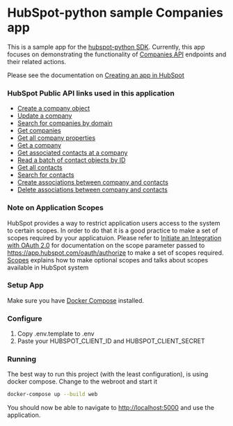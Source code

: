 # HubSpot-python sample Companies app

This is a sample app for the [hubspot-python SDK](../../../../).
Currently, this app focuses on demonstrating the functionality of [Companies API](https://developers.hubspot.com/docs/api/crm/companies) endpoints and their related actions.

Please see the documentation on [Creating an app in HubSpot](https://developers.hubspot.com/docs/api/creating-an-app)

### HubSpot Public API links used in this application

  - [Create a company object](https://developers.hubspot.com/docs/api/crm/companies)
  - [Update a company](https://developers.hubspot.com/docs/api/crm/companies)
  - [Search for companies by domain](https://developers.hubspot.com/docs/api/crm/companies)
  - [Get companies](https://developers.hubspot.com/docs/api/crm/companies)
  - [Get all company properties](https://developers.hubspot.com/docs/api/crm/properties)
  - [Get a company](https://developers.hubspot.com/docs/api/crm/companies)
  - [Get associated contacts at a company](https://developers.hubspot.com/docs/api/crm/contacts)
  - [Read a batch of contact objects by ID](https://developers.hubspot.com/docs/api/crm/companies)
  - [Get all contacts](https://developers.hubspot.com/docs/api/crm/contacts)
  - [Search for contacts](https://developers.hubspot.com/docs/api/crm/contacts)
  - [Create associations between company and contacts](https://developers.hubspot.com/docs/api/crm/associations)
  - [Delete associations between company and contacts](https://developers.hubspot.com/docs/api/crm/associations)

### Note on Application Scopes
HubSpot provides a way to restrict application users access to the system to certain scopes. In order to do that it is a good practice to make a set of scopes required by your applicatuion.
Please refer to [Initiate an Integration with OAuth 2.0](https://developers.hubspot.com/docs/methods/oauth2/initiate-oauth-integration) for documentation on the scope parameter passed to https://app.hubspot.com/oauth/authorize to make a set of scopes required. [Scopes](https://developers.hubspot.com/docs/methods/oauth2/initiate-oauth-integration#scopes) explains how to make optional scopes and talks about scopes available in HubSpot system

### Setup App

Make sure you have [Docker Compose](https://docs.docker.com/compose/) installed.

### Configure

1. Copy .env.template to .env
2. Paste your HUBSPOT_CLIENT_ID and HUBSPOT_CLIENT_SECRET

### Running

The best way to run this project (with the least configuration), is using docker compose.  Change to the webroot and start it

```bash
docker-compose up --build web
```
You should now be able to navigate to [http://localhost:5000](http://localhost:5000) and use the application.
